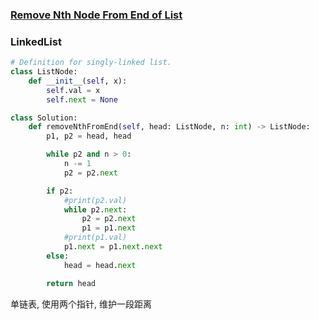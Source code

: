 ### [Remove Nth Node From End of List](https://leetcode.com/problems/remove-nth-node-from-end-of-list/)


### LinkedList


```Python
# Definition for singly-linked list.
class ListNode:
    def __init__(self, x):
        self.val = x
        self.next = None

class Solution:
    def removeNthFromEnd(self, head: ListNode, n: int) -> ListNode:
        p1, p2 = head, head

        while p2 and n > 0:
            n -= 1
            p2 = p2.next

        if p2:
            #print(p2.val)
            while p2.next:
                p2 = p2.next
                p1 = p1.next
            #print(p1.val)
            p1.next = p1.next.next
        else:
            head = head.next

        return head
```

单链表, 使用两个指针, 维护一段距离
